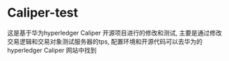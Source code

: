 # Caliper-test
这是基于华为hyperledger Caliper 开源项目进行的修改和测试, 主要是通过修改交易逻辑和交易对象测试服务器的tps, 配置环境和开源代码可以去华为的hyperledger Caliper 网站中找到
